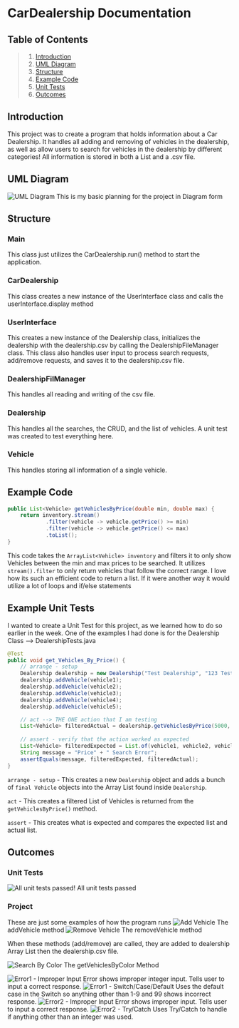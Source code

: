 # CarDealership Documentation
## Table of Contents
> 1. [Introduction](#Introduction)
> 2. [UML Diagram](#UML-Diagram)
> 3. [Structure](#Structure)
> 4. [Example Code](#Example-Code)
> 5. [Unit Tests](#Example-Unit-Tests)
> 6. [Outcomes](#Outcomes)
## Introduction
This project was to create a program that holds information about a Car Dealership. It handles all adding and removing of vehicles
in the dealership, as well as allow users to search for vehicles in the dealership by different categories! All information is 
stored in both a List and a .csv file.
## UML Diagram
![UML Diagram](media/UML.png)
This is my basic planning for the project in Diagram form
## Structure
### Main
This class just utilizes the CarDealership.run() method to start the application.
### CarDealership
This class creates a new instance of the UserInterface class and calls the userInterface.display method
### UserInterface
This creates a new instance of the Dealership class, initializes the dealership with the dealership.csv by calling the DealershipFileManager
class. This class also handles user input to process search requests, add/remove requests, and saves it to the dealership.csv file.
### DealershipFilManager
This handles all reading and writing of the csv file. 
### Dealership
This handles all the searches, the CRUD, and the list of vehicles. A unit test was created to test everything here.
### Vehicle
This handles storing all information of a single vehicle.
## Example Code
```java
public List<Vehicle> getVehiclesByPrice(double min, double max) {
    return inventory.stream()
            .filter(vehicle -> vehicle.getPrice() >= min)
            .filter(vehicle -> vehicle.getPrice() <= max)
            .toList();
}
```
This code takes the `ArrayList<Vehicle> inventory` and filters it to only show Vehicles between the min
and max prices to be searched. It utilizes `stream().filter` to only return vehicles that follow the correct
range. I love how its such an efficient code to return a list. If it were another way it would utilize a lot of loops and if/else statements
## Example Unit Tests
I wanted to create a Unit Test for this project, as we learned how to do so earlier in the week.
One of the examples I had done is for the Dealership Class --> DealershipTests.java
```java
@Test
public void get_Vehicles_By_Price() {
    // arrange - setup
    Dealership dealership = new Dealership("Test Dealership", "123 Test Ave", "555-555-5555");
    dealership.addVehicle(vehicle1);
    dealership.addVehicle(vehicle2);
    dealership.addVehicle(vehicle3);
    dealership.addVehicle(vehicle4);
    dealership.addVehicle(vehicle5);

    // act --> THE ONE action that I am testing
    List<Vehicle> filteredActual = dealership.getVehiclesByPrice(5000, 10000);
    
    // assert - verify that the action worked as expected
    List<Vehicle> filteredExpected = List.of(vehicle1, vehicle2, vehicle3);
    String message = "Price" + " Search Error";
    assertEquals(message, filteredExpected, filteredActual);
}
```
`arrange - setup` - This creates a new `Dealership` object and adds a bunch of `final Vehicle` 
objects into the Array List found inside `Dealership`. 

`act` - This creates a filtered List of Vehicles is returned from the `getVehiclesByPrice()` method.

`assert` - This creates what is expected and compares the expected list and actual list.
## Outcomes
### Unit Tests
![All unit tests passed!](media/UnitTestResult.png)
All unit tests passed
### Project
These are just some examples of how the program runs
![Add Vehicle](media/Program_AddVehicle.png)
The addVehicle method
![Remove Vehicle](media/Program_RemoveVehicle.png)
The removeVehicle method

When these methods (add/remove) are called, they are added to dealership Array List then the dealership.csv file.

![Search By Color](media/Program_SearchByColor.png)
The getVehiclesByColor Method

![Error1 - Improper Input](media/Error1.png)
Error shows improper integer input. Tells user to input a correct response.
![Error1 - Switch/Case/Default](media/ErrorSwitchDefault.png)
Uses the default case in the Switch so anything other than 1-9 and 99 shows incorrect response.
![Error2 - Improper Input](media/Error2.png)
Error shows improper input. Tells user to input a correct response.
![Error2 - Try/Catch](media/ErrorTryCatch.png)
Uses Try/Catch to handle if anything other than an integer was used.